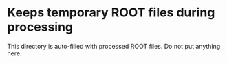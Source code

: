 # Keeps temporary ROOT files during processing
This directory is auto-filled with processed ROOT files.
Do not put anything here.

